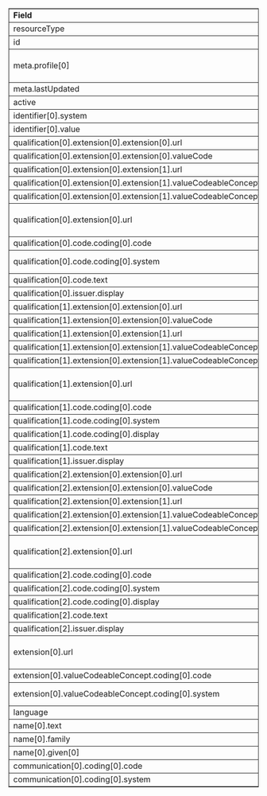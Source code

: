 <table border="1"><tr><td><b>Field</b></td><td><b>Value</b></td></tr>
<tr><td>resourceType</td><td>
"Practitioner"
</td></tr>
<tr><td>id</td><td>
"HansSolo"
</td></tr>
<tr><td>meta.profile[0]</td><td>"http://hl7.org/fhir/us/davinci-pdex-plan-net/StructureDefinition/plannet-Practitioner"</td></tr>
<tr><td>meta.lastUpdated</td><td>
"2020-07-07T13:26:22.0314215+00:00"
</td></tr>
<tr><td>active</td><td>
"true"
</td></tr>
<tr><td>identifier[0].system</td><td>
"http://hl7.org/fhir/sid/us-npi"
</td></tr>
<tr><td>identifier[0].value</td><td>
NPI3233
</td></tr>
<tr><td>qualification[0].extension[0].extension[0].url</td><td>
"status"
</td></tr>
<tr><td>qualification[0].extension[0].extension[0].valueCode</td><td>
"active"
</td></tr>
<tr><td>qualification[0].extension[0].extension[1].url</td><td>
"whereValid"
</td></tr>
<tr><td>qualification[0].extension[0].extension[1].valueCodeableConcept.coding[0].code</td><td>
#IL
</td></tr>
<tr><td>qualification[0].extension[0].extension[1].valueCodeableConcept.coding[0].system</td><td>
"https://www.usps.com/"
</td></tr>
<tr><td>qualification[0].extension[0].url</td><td>
"http://hl7.org/fhir/us/davinci-pdex-plan-net/StructureDefinition/practitioner-qualification"
</td></tr>
<tr><td>qualification[0].code.coding[0].code</td><td>
#MD
</td></tr>
<tr><td>qualification[0].code.coding[0].system</td><td>
"http://terminology.hl7.org/CodeSystem/v2-0360"
</td></tr>
<tr><td>qualification[0].code.text</td><td>
"MD"
</td></tr>
<tr><td>qualification[0].issuer.display</td><td>
"State of Illinois"
</td></tr>
<tr><td>qualification[1].extension[0].extension[0].url</td><td>
"status"
</td></tr>
<tr><td>qualification[1].extension[0].extension[0].valueCode</td><td>
"active"
</td></tr>
<tr><td>qualification[1].extension[0].extension[1].url</td><td>
"whereValid"
</td></tr>
<tr><td>qualification[1].extension[0].extension[1].valueCodeableConcept.coding[0].code</td><td>
#IL
</td></tr>
<tr><td>qualification[1].extension[0].extension[1].valueCodeableConcept.coding[0].system</td><td>
"https://www.usps.com/"
</td></tr>
<tr><td>qualification[1].extension[0].url</td><td>
"http://hl7.org/fhir/us/davinci-pdex-plan-net/StructureDefinition/practitioner-qualification"
</td></tr>
<tr><td>qualification[1].code.coding[0].code</td><td>
#207R00000X
</td></tr>
<tr><td>qualification[1].code.coding[0].system</td><td>
"http://nucc.org/provider-taxonomy"
</td></tr>
<tr><td>qualification[1].code.coding[0].display</td><td>
"Internal Medicine Physician"
</td></tr>
<tr><td>qualification[1].code.text</td><td>
"Board Certified Internal Medicine"
</td></tr>
<tr><td>qualification[1].issuer.display</td><td>
"American Board of Internal Medicine"
</td></tr>
<tr><td>qualification[2].extension[0].extension[0].url</td><td>
"status"
</td></tr>
<tr><td>qualification[2].extension[0].extension[0].valueCode</td><td>
"active"
</td></tr>
<tr><td>qualification[2].extension[0].extension[1].url</td><td>
"whereValid"
</td></tr>
<tr><td>qualification[2].extension[0].extension[1].valueCodeableConcept.coding[0].code</td><td>
#IL
</td></tr>
<tr><td>qualification[2].extension[0].extension[1].valueCodeableConcept.coding[0].system</td><td>
"https://www.usps.com/"
</td></tr>
<tr><td>qualification[2].extension[0].url</td><td>
"http://hl7.org/fhir/us/davinci-pdex-plan-net/StructureDefinition/practitioner-qualification"
</td></tr>
<tr><td>qualification[2].code.coding[0].code</td><td>
#207RC0000X
</td></tr>
<tr><td>qualification[2].code.coding[0].system</td><td>
"http://nucc.org/provider-taxonomy"
</td></tr>
<tr><td>qualification[2].code.coding[0].display</td><td>
"Cardiovascular Disease Physician"
</td></tr>
<tr><td>qualification[2].code.text</td><td>
"Board Certified Cardiovascular Disease"
</td></tr>
<tr><td>qualification[2].issuer.display</td><td>
"American Board of Internal Medicine"
</td></tr>
<tr><td>extension[0].url</td><td>
"http://hl7.org/fhir/us/davinci-pdex-plan-net/StructureDefinition/communication-proficiency"
</td></tr>
<tr><td>extension[0].valueCodeableConcept.coding[0].code</td><td>
#30
</td></tr>
<tr><td>extension[0].valueCodeableConcept.coding[0].system</td><td>
"http://hl7.org/fhir/us/davinci-pdex-plan-net/CodeSystem/LanguageProficiencyCS"
</td></tr>
<tr><td>language</td><td>
"en-US"
</td></tr>
<tr><td>name[0].text</td><td>
"Hans Solo, MD"
</td></tr>
<tr><td>name[0].family</td><td>
"Solo"
</td></tr>
<tr><td>name[0].given[0]</td><td>"Hans"</td></tr>
<tr><td>communication[0].coding[0].code</td><td>
#ja
</td></tr>
<tr><td>communication[0].coding[0].system</td><td>
"urn:ietf:bcp:47"
</td></tr>
</table>
